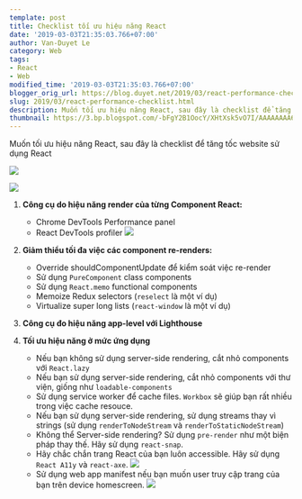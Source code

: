 ```yaml
---
template: post
title: Checklist tối ưu hiệu năng React
date: '2019-03-03T21:35:03.766+07:00'
author: Van-Duyet Le
category: Web
tags:
- React
- Web
modified_time: '2019-03-03T21:35:03.766+07:00'
blogger_orig_url: https://blog.duyet.net/2019/03/react-performance-checklist.html
slug: 2019/03/react-performance-checklist.html
description: Muốn tối ưu hiệu năng React, sau đây là checklist để tăng tốc website sử dụng React
thumbnail: https://3.bp.blogspot.com/-bFgY2B1OocY/XHtXsk5vO7I/AAAAAAAA6jw/58sdPt44VxEgItEdWIo6nhCaVnHsEbcmQCK4BGAYYCw/s1600/zoomed.png
---
```


Muốn tối ưu hiệu năng React, sau đây là checklist để tăng tốc website sử dụng React

![](https://3.bp.blogspot.com/-bFgY2B1OocY/XHtXsk5vO7I/AAAAAAAA6jw/58sdPt44VxEgItEdWIo6nhCaVnHsEbcmQCK4BGAYYCw/s640/zoomed.png)

![](https://3.bp.blogspot.com/-88w00Q65w1k/XHtYDuYn0CI/AAAAAAAA6j8/DmpotG_Kdhw7vQFdUmG61iic8hsErpG9wCK4BGAYYCw/s800/zoom-in-and-out-39ba82394205242af7c37ccb3a631f4d.gif)


1. **Công cụ do hiệu năng render của từng Component React:**
    - Chrome DevTools Performance panel
    - React DevTools profiler
    ![](https://2.bp.blogspot.com/-0U97Y5kWbSo/XHtYIHrQFFI/AAAAAAAA6kE/f4wpIccSVxYs2d0VXhN4fthLdJsePpOIgCK4BGAYYCw/s640/flame-chart-3046f500b9bfc052bde8b7b3b3cfc243-53c76.png)

2. **Giảm thiểu tối đa việc các component re-renders:**
    - Override shouldComponentUpdate để kiểm soát việc re-render
    - Sử dụng `PureComponent` class components
    - Sử dụng `React.memo` functional components
    - Memoize Redux selectors (`reselect` là một ví dụ)
    - Virtualize super long lists (`react-window` là một ví dụ)

3. **Công cụ đo hiệu năng app-level với Lighthouse**
4. **Tối ưu hiệu năng ở mức ứng dụng**

    - Nếu bạn không sử dụng server-side rendering, cắt nhỏ components với `React.lazy`
    - Nếu bạn sử dụng server-side rendering, cắt nhỏ components với thư viện, giống như `loadable-components`
    - Sử dụng service worker để cache files. `Workbox` sẽ giúp bạn rất nhiều trong việc cache resouce.
    - Nếu bạn sử dụng server-side rendering, sử dụng streams thay vì strings (sử dụng `renderToNodeStream` và `renderToStaticNodeStream`)
    - Không thể Server-side rendering? Sử dụng `pre-render` như một biện pháp thay thế. Hãy sử dụng `react-snap`.
    - Hãy chắc chắn trang React của bạn luôn accessible. Hãy sử dụng `React A11y` và `react-axe`.
    ![](https://3.bp.blogspot.com/--uiWbFavkUY/XHtXQ6MCMlI/AAAAAAAA6jk/85GdmBjk6TMbh6hTTD4uHcPADt_x0WxnQCK4BGAYYCw/s400/react-a11y.png)
    - Sử dụng web app manifest nếu bạn muốn user truy cập trang của bạn trên device homescreen.
    ![](https://1.bp.blogspot.com/-sRZFyclVMdk/XHtUZAojwwI/AAAAAAAA6jU/kO1B1tkD-Z86ONRfBVC318y4om4SG9_PgCLcBGAs/s400/webmanifest.png)